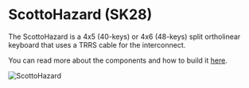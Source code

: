 # ScottoHazard (SK28)

The ScottoHazard is a 4x5 (40-keys) or 4x6 (48-keys) split ortholinear keyboard that uses a TRRS cable for the interconnect.

You can read more about the components and how to build it [here](https://scottokeebs.com/blogs/keyboards/scottohazard-handwired-keyboard).

![ScottoHazard](https://github.com/user-attachments/assets/7a784799-a169-4c00-8c1f-236ddddf498d)
